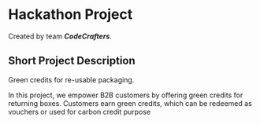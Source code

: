 # Hackathon Project
Created by team ***CodeCrafters***.

## Short Project Description
Green credits for re-usable packaging.

In this project, we empower B2B customers by offering green credits for returning boxes. Customers earn green credits, which can be redeemed as vouchers or used for carbon credit purpose
